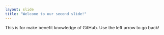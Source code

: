 ```yaml
---
layout: slide
title: "Welcome to our second slide!"
---
```

This is for make benefit knowledge of GitHub.
Use the left arrow to go back!

